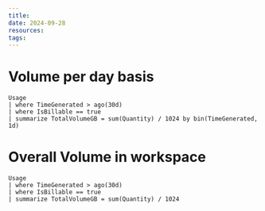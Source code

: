 ```yaml
---
title: 
date: 2024-09-28
resources: 
tags:
---
```

# Volume per day basis

```kql
Usage
| where TimeGenerated > ago(30d)
| where IsBillable == true
| summarize TotalVolumeGB = sum(Quantity) / 1024 by bin(TimeGenerated, 1d)
```

# Overall Volume in workspace

```kql
Usage
| where TimeGenerated > ago(30d)
| where IsBillable == true
| summarize TotalVolumeGB = sum(Quantity) / 1024
```

